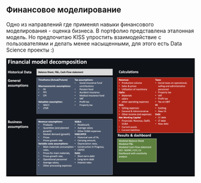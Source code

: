 ## Финансовое моделирование

Одно из направлений где применял навыки финансового моделирования - оценка бизнеса. В портфолио представлена эталонная модель. Но предпочитаю KISS упростить взаимодействие с пользователями и делать менее насыщенными, для этого есть Data Science проекты :)

![alt text](https://github.com/Denis1gn/portfolio/blob/main/Financial%20model/decomposition.png)
